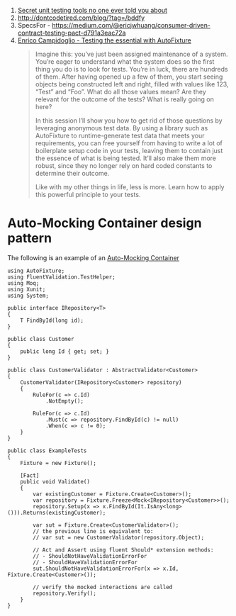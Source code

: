 1. [Secret unit testing tools no one ever told you about](https://www.slideshare.net/dhelper/secret-unit-testing-tools-no-one-ever-told-you-about)
2. http://dontcodetired.com/blog/?tag=/bddfy
3. SpecsFor - https://medium.com/@ericjwhuang/consumer-driven-contract-testing-pact-d791a3eac72a
4. [Enrico Campidoglio - Testing the essential with AutoFixture](https://vimeo.com/108441213)
    > Imagine this: you’ve just been assigned maintenance of a system. You’re eager to understand what the system does so the first thing you do is to look for tests. You’re in luck, there are hundreds of them. After having opened up a few of them, you start seeing objects being constructed left and right, filled with values like 123, “Test” and “Foo”. What do all those values mean? Are they relevant for the outcome of the tests? What is really going on here?
    > 
    > In this session I’ll show you how to get rid of those questions by leveraging anonymous test data. By using a library such as AutoFixture to runtime-generate test data that meets your requirements, you can free yourself from having to write a lot of boilerplate setup code in your tests, leaving them to contain just the essence of what is being tested. It’ll also make them more robust, since they no longer rely on hard coded constants to determine their outcome.
    > 
    > Like with my other things in life, less is more. Learn how to apply this powerful principle to your tests.

# Auto-Mocking Container design pattern
The following is an example of an [Auto-Mocking Container](https://blog.ploeh.dk/2013/03/11/auto-mocking-container/)

    using AutoFixture;
    using FluentValidation.TestHelper;
    using Moq;
    using Xunit;
    using System;

    public interface IRepository<T>
    {
        T FindById(long id);
    }

    public class Customer
    {
        public long Id { get; set; }
    }

    public class CustomerValidator : AbstractValidator<Customer>
    {
        CustomerValidator(IRepository<Customer> repository)
        {
            RuleFor(c => c.Id)
                .NotEmpty();
  
            RuleFor(c => c.Id)
                .Must(c => repository.FindById(c) != null)
                .When(c => c != 0);
        }
    }
  
    public class ExampleTests
    {
        Fixture = new Fixture();
    
        [Fact]
        public void Validate()
        {
            var existingCustomer = Fixture.Create<Customer>();
            var repository = Fixture.Freeze<Mock<IRepository<Customer>>();
            repository.Setup(x => x.FindById(It.IsAny<long>())).Returns(existingCustomer);
        
            var sut = Fixture.Create<CustomerValidator>();
            // the previous line is equivalent to:
            // var sut = new CustomerValidator(repository.Object);
        
            // Act and Assert using fluent Should* extension methods:
            // - ShouldNotHaveValidationErrorFor
            // - ShouldHaveValidationErrorFor
            sut.ShouldNotHaveValidationErrorFor(x => x.Id, Fixture.Create<Customer>());
        
            // verify the mocked interactions are called
            repository.Verify();
        }
    }

